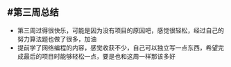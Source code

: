 #第三周总结
---
- 第三周过得很快乐，可能是因为没有项目的原因吧，感觉很轻松，经过自己的努力算法题也做了很多，加油
- 提前学了网络编程的内容，感觉收获不少，自己可以独立写一点东西，希望完成最后的项目时能够轻松一点，要是也和这周一样那该多好

